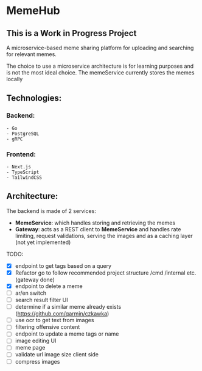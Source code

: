 # MemeHub

## **This is a Work in Progress Project**

A microservice-based meme sharing platform for uploading and searching for relevant memes.

The choice to use a microservice architecture is for learning purposes and is not the most ideal choice.
The memeService currently stores the memes locally

## Technologies:

### Backend:

    - Go
    - PostgreSQL
    - gRPC

### Frontend:

    - Next.js
    - TypeScript
    - TailwindCSS

## Architecture:

The backend is made of 2 services:

-   **MemeService**: which handles storing and retrieving the memes
-   **Gateway**: acts as a REST client to **MemeService** and handles rate limiting, request validations, serving the images and as a caching layer (not yet implemented)

TODO:

-   [x] endpoint to get tags based on a query
-   [x] Refactor go to follow recommended project structure /cmd /internal etc. (gateway done)
-   [x] endpoint to delete a meme
-   [ ] ar/en switch
-   [ ] search result filter UI
-   [ ] determine if a similar meme already exists (https://github.com/qarmin/czkawka)
-   [ ] use ocr to get text from images
-   [ ] filtering offensive content 
-   [ ] endpoint to update a meme tags or name
-   [ ] image editing UI
-   [ ] meme page
-   [ ] validate url image size client side
-   [ ] compress images
